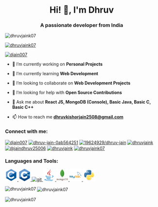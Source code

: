 <h1 align="center">Hi! 👋, I'm Dhruv</h1>
<h3 align="center">A passionate developer from India</h3>

<p align="left"> <img src="https://komarev.com/ghpvc/?username=dhruvjaink07&label=Profile%20views&color=0e75b6&style=flat" alt="dhruvjaink07" /> </p>

<p align="left"> <a href="https://github.com/ryo-ma/github-profile-trophy"><img src="https://github-profile-trophy.vercel.app/?username=dhruvjaink07" alt="dhruvjaink07" /></a> </p>

<p align="left"> <a href="https://twitter.com/djain007" target="blank"><img src="https://img.shields.io/twitter/follow/djain007?logo=twitter&style=for-the-badge" alt="djain007" /></a> </p>

- 🔭 I’m currently working on **Personal Projects**

- 🌱 I’m currently learning **Web Development**

- 👯 I’m looking to collaborate on **Web Development Projects**

- 🤝 I’m looking for help with **Open Source Contributions**

- 💬 Ask me about **React JS, MongoDB (Console), Basic Java, Basic C, Basic C++**

- 📫 How to reach me **<dhruvkishorjain2508@gmail.com>**

<!-- ### BLOG POST --> 
<!-- BLOG-POST-LIST:START -->
<!-- BLOG-POST-LIST:END -->

<h3 align="left">Connect with me:</h3>
<p align="left">
<a href="https://twitter.com/djain007" target="blank"><img align="center" src="https://raw.githubusercontent.com/rahuldkjain/github-profile-readme-generator/master/src/images/icons/Social/twitter.svg" alt="djain007" height="30" width="40" /></a>
<a href="https://www.linkedin.com/in/dhruv-jain-0ab564251/" target="blank"><img align="center" src="https://raw.githubusercontent.com/rahuldkjain/github-profile-readme-generator/master/src/images/icons/Social/linked-in-alt.svg" alt="dhruv-jain-0ab564251" height="30" width="40" /></a>
<a href="https://stackoverflow.com/users/19624929/dhruv-jain" target="blank"><img align="center" src="https://raw.githubusercontent.com/rahuldkjain/github-profile-readme-generator/master/src/images/icons/Social/stack-overflow.svg" alt="19624929/dhruv-jain" height="30" width="40" /></a>
<a href="https://www.instagram.com/dhruvjaink/" target="blank"><img align="center" src="https://raw.githubusercontent.com/rahuldkjain/github-profile-readme-generator/master/src/images/icons/Social/instagram.svg" alt="dhruvjaink" height="30" width="40" /></a>
<a href="https://medium.com/@jaindhruv25006" target="blank"><img align="center" src="https://raw.githubusercontent.com/rahuldkjain/github-profile-readme-generator/master/src/images/icons/Social/medium.svg" alt="@jaindhruv25006" height="30" width="40" /></a>
<a href="https://www.codechef.com/users/dhruvjaink" target="blank"><img align="center" src="https://cdn.jsdelivr.net/npm/simple-icons@3.1.0/icons/codechef.svg" alt="dhruvjaink" height="30" width="40" /></a>
<a href="https://leetcode.com/dhruvjaink07" target="blank"><img align="center" src="https://raw.githubusercontent.com/rahuldkjain/github-profile-readme-generator/master/src/images/icons/Social/leet-code.svg" alt="dhruvjaink07" height="30" width="40" /></a>
</p>

<h3 align="left">Languages and Tools:</h3>
<p align="left"> <a href="https://www.cprogramming.com/" target="_blank" rel="noreferrer"> <img src="https://raw.githubusercontent.com/devicons/devicon/master/icons/c/c-original.svg" alt="c" width="40" height="40"/> </a> <a href="https://www.w3schools.com/cpp/" target="_blank" rel="noreferrer"> <img src="https://raw.githubusercontent.com/devicons/devicon/master/icons/cplusplus/cplusplus-original.svg" alt="cplusplus" width="40" height="40"/> </a> <a href="https://git-scm.com/" target="_blank" rel="noreferrer"> <img src="https://www.vectorlogo.zone/logos/git-scm/git-scm-icon.svg" alt="git" width="40" height="40"/> </a> <a href="https://www.java.com" target="_blank" rel="noreferrer"> <img src="https://raw.githubusercontent.com/devicons/devicon/master/icons/java/java-original.svg" alt="java" width="40" height="40"/> </a> <a href="https://www.mongodb.com/" target="_blank" rel="noreferrer"> <img src="https://raw.githubusercontent.com/devicons/devicon/master/icons/mongodb/mongodb-original-wordmark.svg" alt="mongodb" width="40" height="40"/> </a> <a href="https://www.mysql.com/" target="_blank" rel="noreferrer"> <img src="https://raw.githubusercontent.com/devicons/devicon/master/icons/mysql/mysql-original-wordmark.svg" alt="mysql" width="40" height="40"/> </a> <a href="https://www.python.org" target="_blank" rel="noreferrer"> <img src="https://raw.githubusercontent.com/devicons/devicon/master/icons/python/python-original.svg" alt="python" width="40" height="40"/> </a> </p>

<p><img align="left" src="https://github-readme-stats.vercel.app/api/top-langs?username=dhruvjaink07&show_icons=true&locale=en&layout=compact" alt="dhruvjaink07" /></p>

<p>&nbsp;<img align="center" src="https://github-readme-stats.vercel.app/api?username=dhruvjaink07&show_icons=true&locale=en" alt="dhruvjaink07" /></p>

<p><img align="center" src="https://github-readme-streak-stats.herokuapp.com/?user=dhruvjaink07&" alt="dhruvjaink07" /></p>
